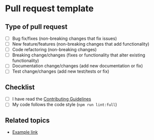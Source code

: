 # Pull request template

## Type of pull request

- [ ] Bug fix/fixes (non-breaking changes that fix issues)
- [ ] New feature/features (non-breaking changes that add functionality)
- [ ] Code refactoring (non-breaking changes)
- [ ] Breaking change/changes (fixes or functionality that alter existing functionality)
- [ ] Documentation change/changes (add new documentation or fix)
- [ ] Test change/changes (add new test/tests or fix)

## Checklist

- [ ] I have read the [Contributing Guidelines](https://github.com/krudi/vitepress-template/blob/main/CONTRIBUTING.md)
- [ ] My code follows the code style (`npm run lint:full`)

## Related topics

- [Example link](https://example.com)
